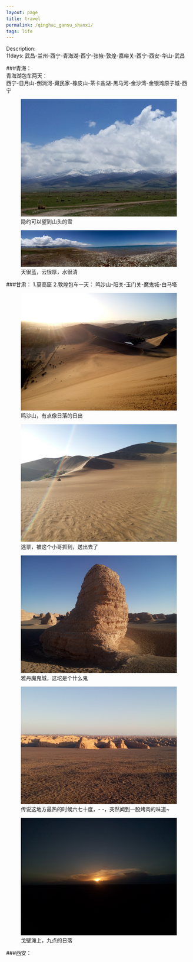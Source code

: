 ```yaml
---
layout: page
title: travel
permalink: /qinghai_gansu_shanxi/
tags: life
---
```


Description:    
11days: 武昌-兰州-西宁-青海湖-西宁-张掖-敦煌-嘉峪关-西宁-西安-华山-武昌

###青海：    
青海湖包车两天：    
西宁-日月山-倒淌河-藏民家-橡皮山-茶卡盐湖-黑马河-金沙湾-金银滩原子城-西宁    

<figure>
	<a href="../images/2015_qinghai_gansu_shanxi/P50525-132156.jpg"><img src="../images/2015_qinghai_gansu_shanxi/P50525-132156.jpg"></a>
	<figcaption>隐约可以望到山头的雪</figcaption>
</figure>

<figure>
	<a href="../images/2015_qinghai_gansu_shanxi/P50525-125003.jpg"><img src="../images/2015_qinghai_gansu_shanxi/P50525-125003.jpg"></a>
	<figcaption>天很蓝，云很厚，水很清</figcaption>
</figure>



###甘肃：
1.莫高窟
2.敦煌包车一天：
鸣沙山-阳关-玉门关-魔鬼城-白马塔
<figure>
	<a href="../images/2015_qinghai_gansu_shanxi/P50529-064907.jpg"><img src="../images/2015_qinghai_gansu_shanxi/P50529-064907.jpg"></a>
	<figcaption>鸣沙山，有点像日落的日出</figcaption>
</figure>

<figure>
	<a href="../images/2015_qinghai_gansu_shanxi/P50529-073435.jpg"><img src="../images/2015_qinghai_gansu_shanxi/P50529-073435.jpg"></a>
	<figcaption>逃票，被这个小哥抓到，送出去了</figcaption>
</figure>

<figure>
	<a href="../images/2015_qinghai_gansu_shanxi/P50529-193410.jpg"><img src="../images/2015_qinghai_gansu_shanxi/P50529-193410.jpg"></a>
	<figcaption>雅丹魔鬼城，这坨是个什么鬼</figcaption>
</figure>

<figure>
	<a href="../images/2015_qinghai_gansu_shanxi/P50529-202721.jpg"><img src="../images/2015_qinghai_gansu_shanxi/P50529-202721.jpg"></a>
	<figcaption>传说这地方最热的时候六七十度，- -，突然闻到一股烤肉的味道~</figcaption>
</figure>

<figure>
	<a href="../images/2015_qinghai_gansu_shanxi/P50529-205513.jpg"><img src="../images/2015_qinghai_gansu_shanxi/P50529-205513.jpg"></a>
	<figcaption>戈壁滩上，九点的日落</figcaption>
</figure>


###西安：
